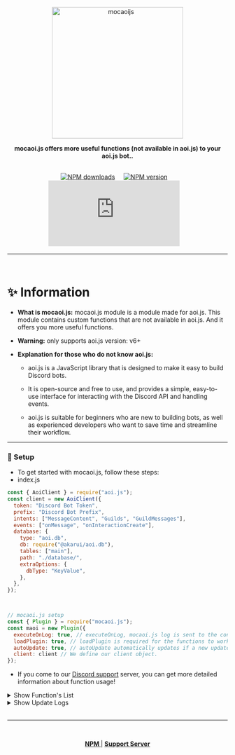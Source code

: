 <p align="center">
  <a href="https://www.npmjs.com/package/mocaoi.js?activeTab=readme">
    <img width="300" src="https://cdn.discordapp.com/attachments/1175816404579135559/1178401600289652857/20231126_212624.png?ex=65760303&is=65638e03&hm=13b185849f502cf8f659a77b992582695a360ac008755f0fc140b7b1c4bf21ac&" alt="mocaoijs">
  </a>
</p>

<div align="center">
  <b>mocaoi.js offers more useful functions (not available in aoi.js) to your aoi.js bot..</b>
</div>

<br/>

<div align="center">

[![NPM downloads][download-image]][download-url] &nbsp; &nbsp;
[![NPM version][npm-image]][npm-url] &nbsp; &nbsp;
![License](https://img.shields.io/npm/l/mocaoi.js) &nbsp; &nbsp;

[npm-image]: https://img.shields.io/npm/v/mocaoi.js.svg?color=42cfff
[npm-url]: https://npmjs.org/package/mocaoi.js
[download-image]: https://img.shields.io/npm/dt/mocaoi.js.svg?color=3182b0
[download-url]: https://npmjs.org/package/mocaoi.js

  </div>

---

<br/>

# ✨️ Information
- **What is mocaoi.js:** mocaoi.js module is a module made for aoi.js. This module contains custom functions that are not available in aoi.js. And it offers you more useful functions.
- **Warning:** only supports aoi.js version: v6+

- **Explanation for those who do not know aoi.js:** 
  - aoi.js is a JavaScript library that is designed to make it easy to build Discord bots.

  - It is open-source and free to use, and provides a simple, easy-to-use interface for interacting with the Discord API and handling events.
  
  - aoi.js is suitable for beginners who are new to building bots, as well as experienced developers who want to save time and streamline their workflow.

--- 

### 📒 Setup
- To get started with mocaoi.js, follow these steps:
- index.js
```js
const { AoiClient } = require("aoi.js");
const client = new AoiClient({
  token: "Discord Bot Token",
  prefix: "Discord Bot Prefix",
  intents: ["MessageContent", "Guilds", "GuildMessages"],
  events: ["onMessage", "onInteractionCreate"],
  database: {
    type: "aoi.db",
    db: require("@akarui/aoi.db"),
    tables: ["main"],
    path: "./database/",
    extraOptions: {
      dbType: "KeyValue",
    },
  },
});



// mocaoi.js setup
const { Plugin } = require("mocaoi.js");
const maoi = new Plugin({
  executeOnLog: true, // executeOnLog, mocaoi.js log is sent to the console when your project is started.
  loadPlugin: true, // loadPlugin is required for the functions to work.
  autoUpdate: true, // autoUpdate automatically updates if a new update is available.
  client: client // We define our client object.
});
```

- If you come to our [Discord support](https://discord.com/invite/RVN8dGhNEY) server, you can get more detailed information about function usage!

<details>
  <summary>Show Function's List</summary>

| Functions               | Params                          | Required Params ( true / false ) |
|-------------------------|---------------------------------|----------------------------------|
| $mocaoiVersion          | []                              | []                               |
| $clientInfo             | [info]                          | [true]                           |
| $sendColoredLog         | [text;hex?]                     | [true, false]                    |
| $commandExists          | [name;type?]                    | [true, false]                    |
| $translate              | [from;to;text]                  | [true, true, true]               |
| $aoiVersion             | []                              | []                               |
| $spotifySearch          | [song_name]                     | [true]                           |
| $isCaps                 | [percentage%;text]              | [true, true]                     |
| $chatAI                 | [text]                          | [true]                           |
| $urlCheck               | [text]                          | [true]                           |
| $textToImage            | [text]                          | [true]                           |
| $recreateChannel        | []                              | []                               |
| $c ( comment )          | [text]                          | [true]                           |
| $createTranscript       | [channelId?;logChannelId?]      | [false, false]                   |


- ****$clientInfo Parameters****
  - ispublic
  - isverified
  - memory
  - rss
  - platform
  - arch

</details>

<details>
  <summary>Show Update Logs</summary>

## v1.1.4 [ NEW ]
- Updated `$recreateChannel` function
  - New Params: [chanelID , returnID?]
- Added `$createTranscript` function

## v1.1.3 [ OLD ]
- Added `$recreateChannel` function
- Added `$c` function

## v1.1.2 [ OLD ]
- Some changes

## v1.1.1 [ OLD ]
- Added `$textToImage` function

## v1.0.11 [ OLD ]
- Added `$chatAI` function
- Added `$isCaps` function

</details>

<br />

---

<br/>

<div align = "center">

**[ NPM ](https://www.npmjs.com/package/mocaoi.js?activeTab=readme)** | **[ Support Server ](https://discord.com/invite/RVN8dGhNEY)**

</div>


